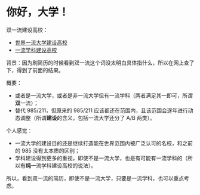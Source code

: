 # 你好，大学！

双一流建设高校：
* [世界一流大学建设高校](world-class-universities.md)
* [一流学科建设高校](first-class-disciplines.md)

背景：因为刷简历的时候看到双一流这个词没太明白具体指什么，所以在网上查了下，得到了前面的结果。

概要：
* 或者是一流大学，或者是非一流大学但有一流学科（两者满足其一即可，所谓**双**一流）；
* 替代 985/211，但原来的 985/211 应该都还在范围内，且该范围会逐年进行动态调整（所谓**建设**的含义，包括一流大学还分了 A/B 两类）。

个人感觉：
* 一流大学的建设目的还是继续打造能在世界范围内被广泛认可的名校，和之前的 985 没有太本质的区别；
* 学科建设得到更多的重视，即使不是一流大学，也是有可能有一流学科的（所以有**纯**一流学科建设高校的说法）。

所以，看到双一流的简历，即使不是一流大学，只要是一流学科，也可以重点考虑。
